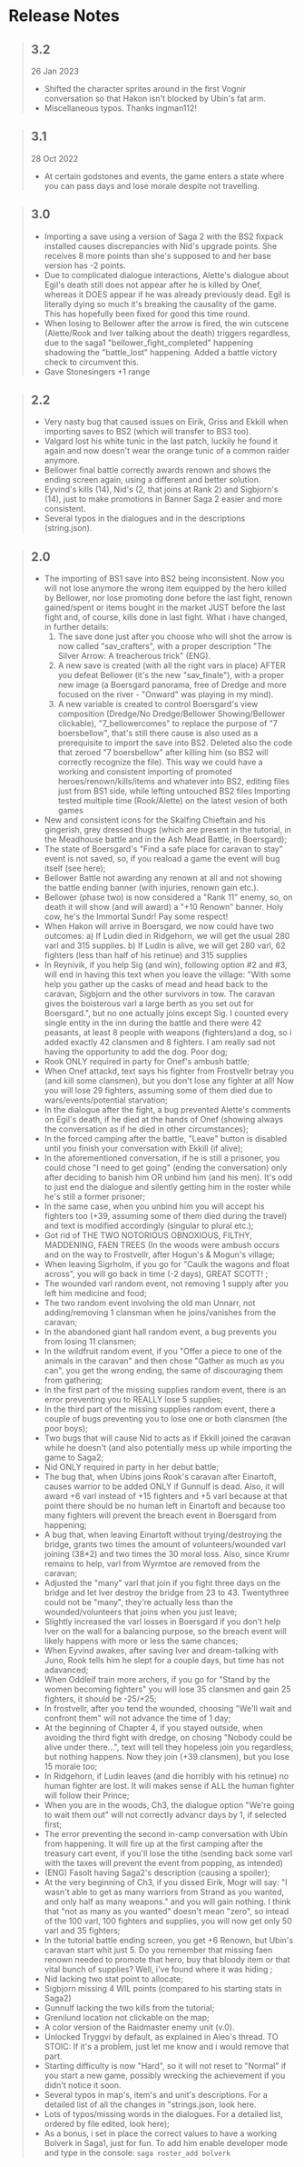 # Release Notes
> ## 3.2
> 26 Jan 2023
> - Shifted the character sprites around in the first Vognir conversation so that Hakon isn't blocked by Ubin's fat arm.
> - Miscellaneous typos. Thanks ingman112!

> ## 3.1
> 28 Oct 2022
> - At certain godstones and events, the game enters a state where you can pass days and lose morale despite not travelling.

> ## 3.0
> - Importing a save using a version of Saga 2 with the BS2 fixpack installed causes discrepancies with Nid's upgrade points. She receives 8 more points than she's supposed to and her base version has -2 points.
> - Due to complicated dialogue interactions, Alette's dialogue about Egil's death still does not appear after he is killed by Onef, whereas it DOES appear if he was already previously dead. Egil is literally dying so much it's breaking the causality of the game. This has hopefully been fixed for good this time round.
> - When losing to Bellower after the arrow is fired, the win cutscene (Alette/Rook and Iver talking about the death) triggers regardless, due to the saga1 "bellower_fight_completed" happening shadowing the "battle_lost" happening. Added a battle victory check to circumvent this.
> - Gave Stonesingers +1 range

> ## 2.2
> - Very nasty bug that caused issues on Eirik, Griss and Ekkill when importing saves to BS2 (which will transfer to BS3 too).
> - Valgard lost his white tunic in the last patch, luckily he found it again and now doesn't wear the orange tunic of a common raider anymore.
> - Bellower final battle correctly awards renown and shows the ending screen again, using a different and better solution.
> - Eyvind's kills (14), Nid's (2, that joins at Rank 2) and Sigbjorn's (14), just to make promotions in Banner Saga 2 easier and more consistent.
> - Several typos in the dialogues and in the descriptions (string.json).

> ## 2.0
> - The importing of BS1 save into BS2 being inconsistent. Now you will not lose anymore the wrong item equipped by the hero killed by Bellower, nor lose promoting done before the last fight, renown gained/spent or items bought in the market JUST before the last fight and, of course, kills done in last fight. What i have changed, in further details:
>   1. The save done just after you choose who will shot the arrow is now called "sav_crafters", with a proper description "The Silver Arrow: A treacherous trick" (ENG).
>   1. A new save is created (with all the right vars in place) AFTER you defeat Bellower (it's the new "sav_finale"), with a proper new image (a Boersgard panorama, free of Dredge and more focused on the river - "Onward" was playing in my mind).
>   1. A new variable is created to control Boersgard's view composition (Dredge/No Dredge/Bellower Showing/Bellower clickable), "7_bellowercomes" to replace the purpose of "7 boersbellow", that's still there cause is also used as a prerequisite to import the save into BS2. Deleted also the code that zeroed "7 boersbellow" after killing him (so BS2 will correctly recognize the file). This way we could have a working and consistent importing of promoted heroes/renown/kills/items and whatever into BS2, editing files just from BS1 side, while lefting untouched BS2 files Importing tested multiple time (Rook/Alette) on the latest vesion of both games
> - New and consistent icons for the Skalfing Chieftain and his gingerish, grey dressed thugs (which are present in the tutorial, in the Meadhouse battle and in the Ash Mead Battle, in Boersgard);
> - The state of Boersgard's "Find a safe place for caravan to stay" event is not saved, so, if you reaload a game the event will bug itself (see here);
> - Bellower Battle not awarding any renown at all and not showing the battle ending banner (with injuries, renown gain etc.).
> - Bellower (phase two) is now considered a "Rank 11" enemy, so, on death it will show (and will award) a "+10 Renown" banner. Holy cow, he's the Immortal Sundr! Pay some respect!
> - When Hakon will arrive in Boersgard, we now could have two outcomes: a) If Ludin died in Ridgehorn, we will get the usual 280 varl and 315 supplies. b) If Ludin is alive, we will get 280 varl, 62 fighters (less than half of his retinue) and 315 supplies
> - In Reynivik, if you help Sig (and win), following option #2 and #3, will end in having this text when you leave the village: "With some help you gather up the casks of mead and head back to the caravan, Sigbjorn and the other survivors in tow. The caravan gives the boisterous varl a large berth as you set out for Boersgard.", but no one actually joins except Sig. I counted every single entity in the inn during the battle and there were 42 peasants, at least 8 people with weapons (fighters)and a dog, so i added exactly 42 clansmen and 8 fighters. I am really sad not having the opportunity to add the dog. Poor dog;
> - Rook ONLY required in party for Onef's ambush battle;
> - When Onef attackd, text says his fighter from Frostvellr betray you (and kill some clansmen), but you don't lose any fighter at all! Now you will lose 29 fighters, assuming some of them died due to wars/events/potential starvation;
> - In the dialogue after the fight, a bug prevented Alette's comments on Egil's death, if he died at the hands of Onef (showing always the conversation as if he died in other circumstances);
> - In the forced camping after the battle, "Leave" button is disabled until you finish your conversation with Ekkill (if alive);
> - In the aforementioned conversation, if he is still a prisoner, you could chose "I need to get going" (ending the conversation) only after deciding to banish him OR unbind him (and his men). It's odd to just end the dialogue and silently getting him in the roster while he's still a former prisoner;
> - In the same case, when you unbind him you will accept his fighters too (+39, assuming some of them died during the travel) and text is modified accordingly (singular to plural etc.);
> - Got rid of THE TWO NOTORIOUS OBNOXIOUS, FILTHY, MADDENING, FAEN TREES (In the woods were ambush occurs and on the way to Frostvellr, after Hogun's & Mogun's village;
> - When leaving Sigrholm, if you go for "Caulk the wagons and float across", you will go back in time (-2 days), GREAT SCOTT! ;
> - The wounded varl random event, not removing 1 supply after you left him medicine and food;
> - The two random event involving the old man Unnarr, not adding/removing 1 clansman when he joins/vanishes from the caravan;
> - In the abandoned giant hall random event, a bug prevents you from losing 11 clansmen;
> - In the wildfruit random event, if you "Offer a piece to one of the animals in the caravan" and then chose "Gather as much as you can", you get the wrong ending, the same of discouraging them from gathering;
> - In the first part of the missing supplies random event, there is an error preventing you to REALLY lose 5 supplies;
> - In the third part of the missing supplies random event, there a couple of bugs preventing you to lose one or both clansmen (the poor boys);
> - Two bugs that will cause Nid to acts as if Ekkill joined the caravan while he doesn't (and also potentially mess up while importing the game to Saga2;
> - Nid ONLY required in party in her debut battle;
> - The bug that, when Ubins joins Rook's caravan after Einartoft, causes warrior to be added ONLY if Gunnulf is dead. Also, it will award +6 varl instead of +15 fighters and +5 varl because at that point there should be no human left in Einartoft and because too many fighters will prevent the breach event in Boersgard from happening;
> - A bug that, when leaving Einartoft without trying/destroying the bridge, grants two times the amount of volunteers/wounded varl joining (38*2) and two times the 30 moral loss. Also, since Krumr remains to help, varl from Wyrmtoe are removed from the caravan;
> - Adjusted the "many" varl that join if you fight three days on the bridge and let Iver destroy the bridge from 23 to 43. Twentythree could not be "many", they're actually less than the wounded/volunteers that joins when you just leave;
> - Slightly increased the varl losses in Boersgard if you don't help Iver on the wall for a balancing purpose, so the breach event will likely happens with more or less the same chances;
> - When Eyvind awakes, after saving Iver and dream-talking with Juno, Rook tells him he slept for a couple days, but time has not adavanced;
> - When Oddleif train more archers, if you go for "Stand by the women becoming fighters" you will lose 35 clansmen and gain 25 fighters, it should be -25/+25;
> - In frostvellr, after you tend the wounded, choosing "We'll wait and confront them" will not advance the time of 1 day;
> - At the beginning of Chapter 4, if you stayed outside, when avoiding the third fight with dredge, on chosing "Nobody could be alive under there...", text will tell they hopeless join you regardless, but nothing happens. Now they join (+39 clansmen), but you lose 15 morale too;
> - In Ridgehorn, if Ludin leaves (and die horribly with his retinue) no human fighter are lost. It will makes sense if ALL the human fighter will follow their Prince;
> - When you are in the woods, Ch3, the dialogue option "We're going to wait them out" will not correctly advancr days by 1, if selected first;
> - The error preventing the second in-camp conversation with Ubin from happening. It will fire up at the first camping after the treasury cart event, if you'll lose the tithe (sending back some varl with the taxes will prevent the event from popping, as intended)
> - (ENG) Fasolt having Saga2's description (causing a spoiler);
> - At the very beginning of Ch3, if you dissed Eirik, Mogr will say: "I wasn't able to get as many warriors from Strand as you wanted, and only half as many weapons." and you will gain nothing. I think that "not as many as you wanted" doesn't mean "zero", so intead of the 100 varl, 100 fighters and supplies, you will now get only 50 varl and 35 fighters;
> - In the tutorial battle ending screen, you get +6 Renown, but Ubin's caravan start whit just 5. Do you remember that missing faen renown needed to promote that hero, buy that bloody item or that vital bunch of supplies? Well, i've found where it was hiding ;
> - Nid lacking two stat point to allocate;
> - Sigbjorn missing 4 WIL points (compared to his starting stats in Saga2)
> - Gunnulf lacking the two kills from the tutorial;
> - Grenilund location not clickable on the map;
> - A color version of the Raidmaster enemy unit (v.0).
> - Unlocked Tryggvi by default, as explained in Aleo's thread. TO STOIC: If it's a problem, just let me know and i would remove that part.
> - Starting difficulty is now "Hard", so it will not reset to "Normal" if you start a new game, possibly wrecking the achievement if you didn't notice it soon.
> - Several typos in map's, item's and unit's descriptions. For a detailed list of all the changes in "strings.json, look here.
> - Lots of typos/missing words in the dialogues. For a detailed list, ordered by file edited, look here);
> - As a bonus, i set in place the correct values to have a working Bolverk in Saga1, just for fun. To add him enable developer mode and type in the console: `saga roster_add bolverk`
